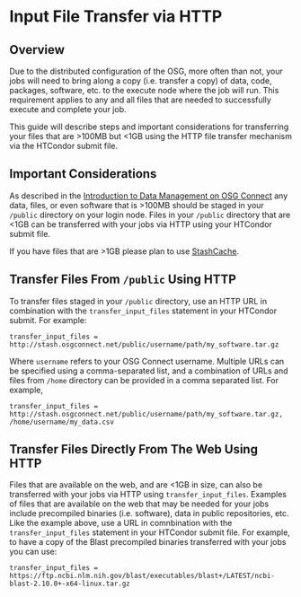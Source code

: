 
[title]: - "Input File Transfer via HTCondor"
 

# Input File Transfer via HTTP


## Overview

Due to the distributed configuration of the OSG, more often than not, your jobs will need to bring along a copy 
(i.e. transfer a copy) of data, code, packages, software, etc. to the execute node where the job will run. 
This requirement applies to any and all files that are needed to successfully execute and complete your job.

This guide will describe steps and important considerations for transferring your files that are >100MB but <1GB 
using the HTTP file transfer mechanism via the HTCondor submit file.

## Important Considerations

As described in the [Introduction to Data Management on OSG Connect](https://support.opensciencegrid.org/support/solutions/articles/12000002985) 
any data, files, or even software that is >100MB should be staged in your `/public` directory on your login node. Files in your 
`/public` directory that are <1GB can be transferred with your jobs via HTTP using your HTCondor submit file.

If you have files that are >1GB please plan to use [StashCache](https://support.opensciencegrid.org/support/solutions/articles/12000002775).

## Transfer Files From `/public` Using HTTP

To transfer files staged in your `/public` directory, use an HTTP URL in combination with the `transfer_input_files` 
statement in your HTCondor submit. For example:

	transfer_input_files = http://stash.osgconnect.net/public/username/path/my_software.tar.gz

Where `username` refers to your OSG Connect username. Multiple URLs can be specified using a comma-separated list, and 
a combination of URLs and files from `/home` directory can be provided in a comma separated list. For example,

	transfer_input_files = http://stash.osgconnect.net/public/username/path/my_software.tar.gz, /home/username/my_data.csv

## Transfer Files Directly From The Web Using HTTP

Files that are available on the web, and are <1GB in size, can also be transferred with your jobs via HTTP using 
`transfer_input_files`. Examples of files that are available on the web that may be needed for your jobs include precompiled binaries (i.e. software), data in public repositories, etc. Like the example above, use a URL in comnbination with the `transfer_input_files` statement in your HTCondor submit file. For example, to have a copy of 
the Blast precompiled binaries transferred with your jobs you can use: 


	transfer_input_files = https://ftp.ncbi.nlm.nih.gov/blast/executables/blast+/LATEST/ncbi-blast-2.10.0+-x64-linux.tar.gz
